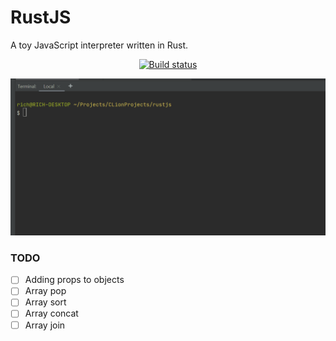# RustJS
A toy JavaScript interpreter written in Rust.

<p align="center">
  <a href="https://travis-ci.org/richwandell/rustjs"><img src="https://img.shields.io/travis/richwandell/rustjs/master.svg" alt="Build status" /></a>    
</p>

  
<img src="readme1.gif" />

### TODO
- [ ] Adding props to objects
- [ ] Array pop
- [ ] Array sort
- [ ] Array concat
- [ ] Array join